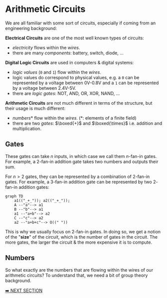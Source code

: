 # Arithmetic Circuits

We are all familiar with some sort of circuits, especially if coming from an engineering background:

**Electrical Circuits** are one of the most well known types of circuits:

- _electricity_ flows within the _wires_.
- there are many _components_: battery, switch, diode, ...

**Digital Logic Circuits** are used in computers & digital systems:

- _logic values_ (`0` and `1`) flow within the _wires_.
- logic values do correspond to physical values, e.g. a `0` can be represented by a voltage between 0V-0.8V and a `1` can be represented by a voltage between 2.4V-5V.
- there are _logic gates_: NOT, AND, OR, XOR, NAND, ...

**Arithmetic Circuits** are not much different in terms of the structure, but their usage is much different:

- _numbers_\* flow within the _wires_. (\*: elements of a finite field)
- there are two _gates_: $\boxed{+}$ and $\boxed{\times}$ i.e. addition and multiplication.

## Gates

These gates can take $n$ inputs, in which case we call them $n$-fan-in gates. For example, a $2$-fan-in addition gate takes two numbers and outputs their sum.

For $n>2$ gates, they can be represented by a combination of $2$-fan-in gates. For example, a $3$-fan-in addition gate can be represented by two $2$-fan-in addition gates:

```mermaid
graph TD
    a1(("_+_")); a2(("_+_"));
    A --"a"--> a1
    B --"b"--> a1
    a1 --"a+b"--> a2
    C --"c"--> a2
    a2 --"a+b+c"--> O((" "))

```

This is why we usually focus on $2$-fan-in gates. In doing so, we get a notion of the "**size**" of the circuit, which is the number of gates in the circuit. The more gates, the larger the circuit & the more expensive it is to compute.

## Numbers

So what exactly are the numbers that are flowing within the wires of our arithmetic circuits? To understand that, we need a bit of group theory background.

[➡️ NEXT SECTION](./2-groups.md)
